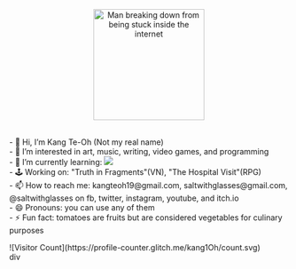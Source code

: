 <div align="center">
  <img alt="Man breaking down from being stuck inside the internet" height="200" src="exploring the internet.gif">
</div>

<p>
  <br />- 👋 Hi, I’m Kang Te-Oh (Not my real name)
  <br />- 👀 I’m interested in art, music, writing, video games, and programming
  <br />- 🌱 I’m currently learning: 
    <a href="https://skillicons.dev">
      <img src="https://skillicons.dev/icons?i=java,mysql,html,css,php,figma,blender,godot,unreal" />
    </a>
  <br />- 🕹️ Working on: "Truth in Fragments"(VN), "The Hospital Visit"(RPG)
  <br />- 📫 How to reach me: kangteoh19@gmail.com, saltwithglasses@gmail.com, @saltwithglasses on fb, twitter, instagram, youtube, and itch.io
  <br />- 😄 Pronouns: you can use any of them
  <br />- ⚡ Fun fact: tomatoes are fruits but are considered vegetables for culinary purposes
</p>

<div>
  ![Visitor Count](https://profile-counter.glitch.me/kang1Oh/count.svg)
</div>div
<!---
kang1Oh/kang1Oh is a ✨ special ✨ repository because its `README.md` (this file) appears on your GitHub profile.
You can click the Preview link to take a look at your changes.
--->
